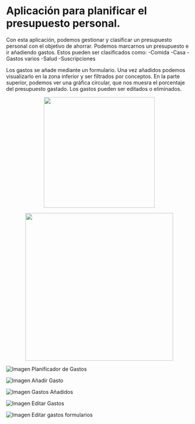# Aplicación para planificar el presupuesto personal.
 
 Con esta aplicación, podemos gestionar y clasificar un presupuesto personal con el objetivo de ahorrar. Podemos marcarnos un presupuesto e ir añadiendo gastos. Estos pueden ser clasificados como:
 -Comida
 -Casa
 -Gastos varios
 -Salud
 -Suscripciones
 
 Los gastos se añade mediante un formulario. Una vez añadidos podemos visualizarlo en la zona inferior y ser filtrados por conceptos. En la parte superior, podemos ver una gráfica circular, que nos muesra el porcentaje del presupuesto gastado. Los gastos pueden ser editados o eliminados.
 
 
 <p align="center">
    <img height="300em" src="https://raw.githubusercontent.com/AGCG1991/AGCG1991.github.io/master/img/PantallaInicialPresupuesto.PNG" />
    
</p>

 <p align="center">
   <img height="400em" src="https://raw.githubusercontent.com/AGCG1991/AGCG1991.github.io/master/img/FormularioA%C3%B1adirGasto.PNG" />
</p>


   <p align="center">
   
    
</p>
  
  
 ![Imagen Planificador de Gastos]()
 
 ![Imagen Añadir Gasto]()
 
 ![Imagen Gastos Añadidos](https://raw.githubusercontent.com/AGCG1991/AGCG1991.github.io/master/img/GestorGastos.PNG)
 
 ![Imagen Editar Gastos](https://raw.githubusercontent.com/AGCG1991/AGCG1991.github.io/master/img/EditarGastos.PNG)
 
 ![Imagen Editar gastos formularios](https://raw.githubusercontent.com/AGCG1991/AGCG1991.github.io/master/img/FormularioEditarGasto.PNG) 


 



 
 
 
 
